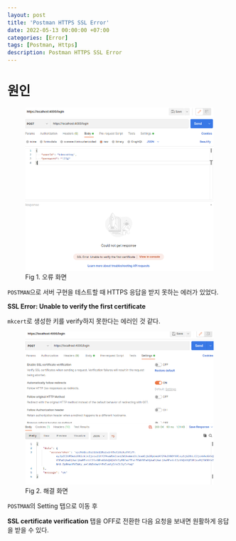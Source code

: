 ```yaml
---
layout: post
title: 'Postman HTTPS SSL Error'
date: 2022-05-13 00:00:00 +07:00
categories: [Error]
tags: [Postman, Https]
description: Postman HTTPS SSL Error
---
```


# 원인

<figure>
<img src="./../../images/ssl-error1.png" alt="ssl-error1">
<figcaption>Fig 1. 오류 화면</figcaption>
</figure>

`POSTMAN`으로 서버 구현을 테스트할 때 HTTPS 응답을 받지 못하는 에러가 있었다.

**SSL Error: Unable to verify the first certificate**

`mkcert`로 생성한 키를 verify하지 못한다는 에러인 것 같다.

<figure>
<img src="./../../images/ssl-error2.png" alt="ssl-error2">
<figcaption>Fig 2. 해결 화면</figcaption>
</figure>

`POSTMAN`의 Setting 탭으로 이동 후

**SSL certificate verification** 탭을 OFF로 전환한 다음 요청을 보내면 원활하게 응답을 받을 수 있다.
